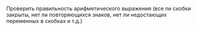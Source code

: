 Проверить правильность арифметического выражения
 (все ли скобки закрыты, нет ли повторяющихся знаков,
  нет ли недостающих переменных в скобках и т.д.) 